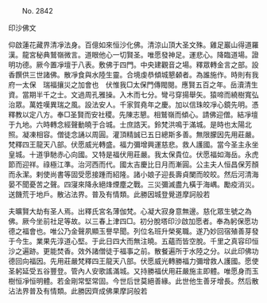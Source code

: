 ﻿　　No. 2842

印沙佛文

仰啟蓮花藏界清凈法身。百億如來恒沙化佛。清涼山頂大圣文殊。雞足巖山得道羅漢。龍宮秘典鷲嶺微言。道眼他心一切賢圣。唯愿發神足。運悲心。降臨道場。證明功德。厥今置凈壇于八表。敷佛于四門。中央建觀音之場。釋眾轉金言之部。設香饌供三世諸佛。散凈食與水陸生靈。合境虔恭傾城懇顙者。為誰施作。時則有我府一太保　瑞福攘災之加會也　伏惟我□太保門傳閥閱。應賢五百之年。岳瀆清生資。當期半千之士。文過周孔雅操。入木而七分。彎弓穿揚舉矢。猿啼而繞樹寬弘治眾。萬姓嘆異瑞之風。設法安人。千家賀堯年之慶。加以信珠皎凈心鏡先明。憑釋教以定八方。奉□圣賢而安社稷。先陳志懇。相鷲嶺而傾心。請佛迎僧。結凈壇于九地。六時轉念經聲動曉于合城。士庶誥天。鈴梵洪鳴于滿城。是時也太陽北照。凝凍相容。僧徒念誦以周圓。灌頂精誠已五日總斯多善。無限朦因先用莊嚴。梵釋四王龍天八部。伏愿威光轉盛。福力彌增興運慈悲。救人護國。當今圣主永坐皇城。十道爭馳赤心向國。又特是福伏用莊嚴。我太保貴位。伏愿福如海岳。永虎節而迎祥。祿極江準。治河西而代。國太吉慶比日月而漸圓。公主夫人恒昌保芳顏而永潔。剌使尚書等固受愿接踵而紹隆。諸小娘子迎長壽貞闌而皎皎。然后河清海晏不聞憂苦之聲。四寖來降永絕烽煙塵之戰。三災彌滅盡九橫于海嵎。勵疫消災。送饑荒于地戶。散沾法界。普及有情類。此勝因城登覺道摩訶般若

夫曠賢大劫有圣人焉。出釋氏宮名薄伽梵。心凝大寂身意無邊。慈化眾生號之為佛。厥今坐前社足等故。以三春上津四□。初分脫塔印沙啟加愿者。奉為躬保愿功德之福會也。唯公乃金聲夙顯玉譽早聞。列位名班升榮冕職。遂乃妙回宿殖善芽發于今生。業果先淳道心堅。于此日四大而無注曉。五蘊而皆空脫。千里之真容印恒沙之遍跡。更能焚香。效外諸僧徒于福事之前。散餐遍所于水陸之分。以此印佛功德回向福因。先用莊嚴梵釋四王龍天八部。伏愿威光轉勝福力彌增救人護國。愿使圣躬延受五谷豐登。管內人安歌謠滿城。又持勝福伏用莊嚴施主即體。唯愿身而玉樹恒凈恒明體。若金剛常堅常固。今世后世莫絕善緣。此世他生善牙增長。然后散沾法界普及有情類。此勝因齊成佛果摩訶般若
